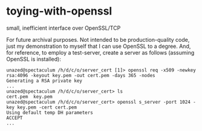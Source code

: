 # toying-with-openssl
small, inefficient interface over OpenSSL/TCP

For future archival purposes. Not intended to be production-quality code, just my demonstration to myself that I can use OpenSSL to a degree.
And, for reference, to employ a test-server, create a server as follows (assuming OpenSSL is installed):

```
unazed@spectaculum /h/d/c/o/server_cert [1]> openssl req -x509 -newkey rsa:4096 -keyout key.pem -out cert.pem -days 365 -nodes
Generating a RSA private key
...
unazed@spectaculum /h/d/c/o/server_cert> ls
cert.pem  key.pem
unazed@spectaculum /h/d/c/o/server_cert> openssl s_server -port 1024 -key key.pem -cert cert.pem
Using default temp DH parameters
ACCEPT
...
```

